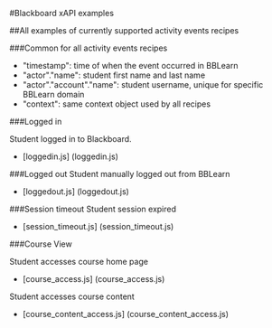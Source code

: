 #Blackboard xAPI examples

##All examples of currently supported activity events recipes

###Common for all activity events recipes

* "timestamp": time of when the event occurred in BBLearn
* "actor"."name": student first name and last name
* "actor"."account"."name": student username, unique for specific BBLearn domain
* "context": same context object used by all recipes 

###Logged in

Student logged in to Blackboard.

* [loggedin.js] (loggedin.js)

###Logged out
Student manually logged out from BBLearn

* [loggedout.js] (loggedout.js)

###Session timeout
Student session expired

* [session_timeout.js] (session_timeout.js)

###Course View

Student accesses course home page

* [course_access.js] (course_access.js)

Student accesses course content

* [course_content_access.js] (course_content_access.js)